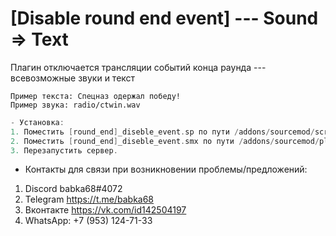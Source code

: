 # [Disable round end event] --- Sound => Text
Плагин отключается трансляции событий конца раунда --- всевозможные звуки и текст

```cp 
Пример текста: Спецназ одержал победу!
Пример звука: radio/ctwin.wav
```


```cpp
- Установка:
1. Поместить [round_end]_diseble_event.sp по пути /addons/sourcemod/scripting
2. Поместить [round_end]_diseble_event.smx по пути /addons/sourcemod/plugins
3. Перезапустить сервер.
```
- Контакты для связи при возникновении проблемы/предложений:

1. Discord babka68#4072
2. Telegram https://t.me/babka68
3. Вконтакте https://vk.com/id142504197
4. WhatsApp: +7 (953) 124-71-33
